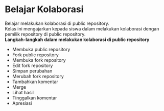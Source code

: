 # Belajar Kolaborasi
Belajar melakukan kolaborasi di public repository.<br>
Kelas ini mengajarkan kepada siswa dalam melakukan kolaborasi dengan pemilik repository di public repository.<br>
**Langkah-langkah dalam melakukan kolaborasi di public repository**
- Membuka public repository
- Fork public repository
- Membuka fork repository
- Edit fork repository
- Simpan perubahan
- Merubah fork repository
- Tambahkan komentar
- Merge
- Lihat hasil
- Tinggalkan komentar
- Apresiasi